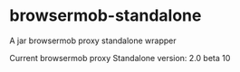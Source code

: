 browsermob-standalone
=======================

A jar browsermob proxy standalone wrapper

Current browsermob proxy Standalone version: 2.0 beta 10

